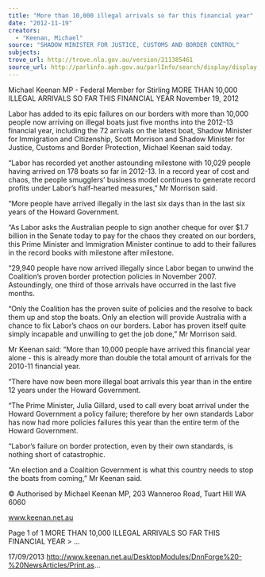 ```yaml
---
title: "More than 10,000 illegal arrivals so far this financial year"
date: "2012-11-19"
creators:
  - "Keenan, Michael"
source: "SHADOW MINISTER FOR JUSTICE, CUSTOMS AND BORDER CONTROL"
subjects:
trove_url: http://trove.nla.gov.au/version/211385461
source_url: http://parlinfo.aph.gov.au/parlInfo/search/display/display.w3p;query=Id%3A%22media/pressrel/2731237%22
---
```


 Michael Keenan MP - Federal Member for  Stirling MORE THAN 10,000 ILLEGAL ARRIVALS SO  FAR THIS FINANCIAL YEAR November 19, 2012

 Labor has added to its epic failures on our borders with more than 10,000 people now arriving on illegal boats just five  months into the 2012-13 financial year, including the 72 arrivals on the latest boat, Shadow Minister for Immigration and  Citizenship, Scott Morrison and Shadow Minister for Justice, Customs and Border Protection, Michael Keenan said today.

 “Labor has recorded yet another astounding milestone with 10,029 people having arrived on 178 boats so far in 2012-13.  In a record year of cost and chaos, the people smugglers’ business model continues to generate record profits under  Labor’s half-hearted measures,” Mr Morrison said.  

 “More people have arrived illegally in the last six days than in the last six years of the Howard Government.  

 “As Labor asks the Australian people to sign another cheque for over $1.7 billion in the Senate today to pay for the chaos  they created on our borders, this Prime Minister and Immigration Minister continue to add to their failures in the record  books with milestone after milestone.  

 “29,940 people have now arrived illegally since Labor began to unwind the Coalition’s proven border protection policies in  November 2007.  Astoundingly, one third of those arrivals have occurred in the last five months.  

 “Only the Coalition has the proven suite of policies and the resolve to back them up and stop the boats.  Only an election  will provide Australia with a chance to fix Labor’s chaos on our borders.  Labor has proven itself quite simply incapable  and unwilling to get the job done,” Mr Morrison said.  

 Mr Keenan said: “More than 10,000 people have arrived this financial year alone - this is already more than double the  total amount of arrivals for the 2010-11 financial year.

 “There have now been more illegal boat arrivals this year than in the entire 12 years under the Howard Government.

 “The Prime Minister, Julia Gillard, used to call every boat arrival under the Howard Government a policy failure; therefore  by her own standards Labor has now had more policies failures this year than the entire term of the Howard Government.

 “Labor’s failure on border protection, even by their own standards, is nothing short of catastrophic.

 “An election and a Coalition Government is what this country needs to stop the boats from coming,” Mr Keenan said.

 © Authorised by Michael Keenan MP, 203 Wanneroo Road, Tuart Hill WA 6060

 www.keenan.net.au

 Page 1 of 1 MORE THAN 10,000 ILLEGAL ARRIVALS SO FAR THIS FINANCIAL YEAR > ...

 17/09/2013 http://www.keenan.net.au/DesktopModules/DnnForge%20-%20NewsArticles/Print.as...

